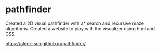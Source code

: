 # pathfinder
Created a 2D visual pathfinder with a* search and recursive maze algorithms. Created a website to play with the visualizer using html and CSS.

https://aleck-sun.github.io/pathfinder/
